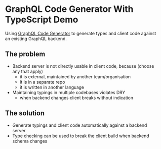 # GraphQL Code Generator With TypeScript Demo

Using [GraphQL Code Generator](https://www.graphql-code-generator.com/) to generate types and client code against an existing GraphQL backend.

## The problem

- Backend server is not directly usable in client code, because (choose any that apply)
  - it is external, maintained by another team/organisation
  - it is in a separate repo
  - it is written in another language
- Maintaining typings in multiple codebases violates DRY
  - when backend changes client breaks without indication

## The solution

- Generate typings and client code automatically against a backend server
- Type checking can be used to break the client build when backend schema changes
